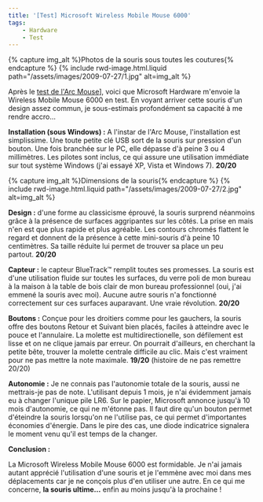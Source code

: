 ```yaml
---
title: '[Test] Microsoft Wireless Mobile Mouse 6000'
tags:
    - Hardware
    - Test
---
```


{% capture img_alt %}Photos de la souris sous toutes les
coutures{% endcapture %} {% include rwd-image.html.liquid
path="/assets/images/2009-07-27/1.jpg"
alt=img_alt
%}

Après le [test de l'Arc Mouse](/2009/02/microsoft-arc-mouse-avis-personnel/)],
voici que Microsoft Hardware m'envoie la Wireless Mobile Mouse 6000 en test. En
voyant arriver cette souris d'un design assez commun, je sous-estimais
profondément sa capacité à me rendre accro…

**Installation (sous Windows)&nbsp;:** A l'instar de l'Arc Mouse, l'installation
est simplissime. Une toute petite clé USB sort de la souris sur pression d'un
bouton. Une fois branchée sur le PC, elle dépasse d'à peine 3 ou 4 millimètres.
Les pilotes sont inclus, ce qui assure une utilisation immédiate sur tout
système Windows (j'ai essayé XP, Vista et Windows 7). **20/20**

{% capture img_alt %}Dimensions de la souris{% endcapture %}
{% include rwd-image.html.liquid
path="/assets/images/2009-07-27/2.jpg"
alt=img_alt
%}

**Design :** d'une forme au classicisme éprouvé, la souris surprend néanmoins
grâce à la présence de surfaces aggripantes sur les côtés. La prise en mais n'en
est que plus rapide et plus agréable. Les contours chromés flattent le regard et
donnent de la présence à cette mini-souris d'à peine 10 centimètres. Sa taille
réduite lui permet de trouver sa place un peu partout. **20/20**

**Capteur&nbsp;:** le capteur BlueTrack™ remplit toutes ses promesses. La souris
est d'une utilisation fluide sur toutes les surfaces, du verre poli de mon
bureau à la maison à la table de bois clair de mon bureau professionnel (oui,
j'ai emmené la souris avec moi). Aucune autre souris n'a fonctionné correctement
sur ces surfaces auparavant. Une vraie révolution. **20/20**

**Boutons&nbsp;:** Conçue pour les droitiers comme pour les gauchers, la souris
offre des boutons Retour et Suivant bien placés, faciles à atteindre avec le
pouce et l'annulaire. La molette est multidirectionelle, son défilement est
lisse et on ne clique jamais par erreur. On pourrait d'ailleurs, en cherchant la
petite bête, trouver la molette centrale difficile au clic. Mais c'est vraiment
pour ne pas mettre la note maximale. **19/20** (histoire de ne pas remettre
20/20)

**Autonomie&nbsp;:** Je ne connais pas l'autonomie totale de la souris, aussi ne
mettrais-je pas de note. L'utilisant depuis 1 mois, je n'ai évidemment jamais eu
à changer l'unique pile LR6. Sur le papier, Microsoft annonce jusqu'à 10 mois
d'autonomie, ce qui ne m'étonne pas. Il faut dire qu'un bouton permet d'éteindre
la souris lorsqu'on ne l'utilise pas, ce qui permet d'importantes économies
d'énergie. Dans le pire des cas, une diode indicatrice signalera le moment venu
qu'il est temps de la changer.

**Conclusion&nbsp;:**

La Microsoft Wireless Mobile Mouse 6000 est formidable. Je n'ai jamais autant
apprécié l'utilisation d'une souris et je l'emmène avec moi dans mes
déplacements car je ne conçois plus d'en utiliser une autre. En ce qui me
concerne, **la souris ultime…** enfin au moins jusqu'à la prochaine&nbsp;!
